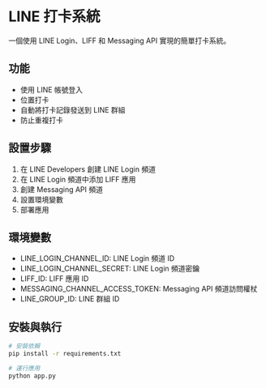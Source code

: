 # LINE 打卡系統

一個使用 LINE Login、LIFF 和 Messaging API 實現的簡單打卡系統。

## 功能

- 使用 LINE 帳號登入
- 位置打卡
- 自動將打卡記錄發送到 LINE 群組
- 防止重複打卡

## 設置步驟

1. 在 LINE Developers 創建 LINE Login 頻道
2. 在 LINE Login 頻道中添加 LIFF 應用
3. 創建 Messaging API 頻道
4. 設置環境變數
5. 部署應用

## 環境變數

- LINE_LOGIN_CHANNEL_ID: LINE Login 頻道 ID
- LINE_LOGIN_CHANNEL_SECRET: LINE Login 頻道密鑰
- LIFF_ID: LIFF 應用 ID
- MESSAGING_CHANNEL_ACCESS_TOKEN: Messaging API 頻道訪問權杖
- LINE_GROUP_ID: LINE 群組 ID

## 安裝與執行

```bash
# 安裝依賴
pip install -r requirements.txt

# 運行應用
python app.py
